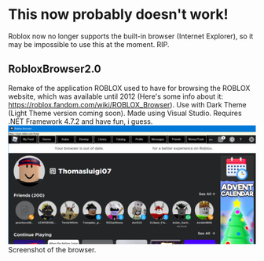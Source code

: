 # This now probably doesn't work!
Roblox now no longer supports the built-in browser (Internet Explorer), so it may be impossible to use this at the moment. RIP.

## RobloxBrowser2.0
Remake of the application ROBLOX used to have for browsing the ROBLOX website, which was available until 2012 (Here's some info about it: https://roblox.fandom.com/wiki/ROBLOX_Browser). Use with Dark Theme (Light Theme version coming soon).
Made using Visual Studio. Requires .NET Framework 4.7.2 and have fun, i guess.
![alt text](https://github.com/Thomasluigi07/RobloxBrowser2.0/blob/master/screenshot_1.0.PNG)
Screenshot of the browser.
